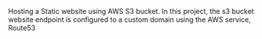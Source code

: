 Hosting a Static website using AWS S3 bucket. In this project,
the s3 bucket website endpoint is configured to a custom domain
using the AWS service, Route53
